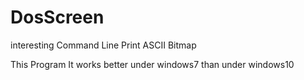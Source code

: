 # DosScreen
interesting Command Line Print ASCII Bitmap

This Program It works better under windows7 than under windows10
